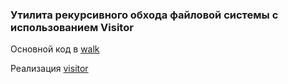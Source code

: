 ### Утилита рекурсивного обхода файловой системы c использованием Visitor

Основной код в [walk](Walk.java)

Реализация [visitor](WriterFileVisitor.java)
